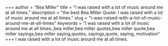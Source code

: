 +++
author = "Bea Miller"
title = "I was raised with a lot of music around me at all times."
description = "the best Bea Miller Quote: I was raised with a lot of music around me at all times."
slug = "i-was-raised-with-a-lot-of-music-around-me-at-all-times"
keywords = "I was raised with a lot of music around me at all times.,bea miller,bea miller quotes,bea miller quote,bea miller sayings,bea miller saying,quotes, sayings,quote, saying, motivation"
+++
I was raised with a lot of music around me at all times.
